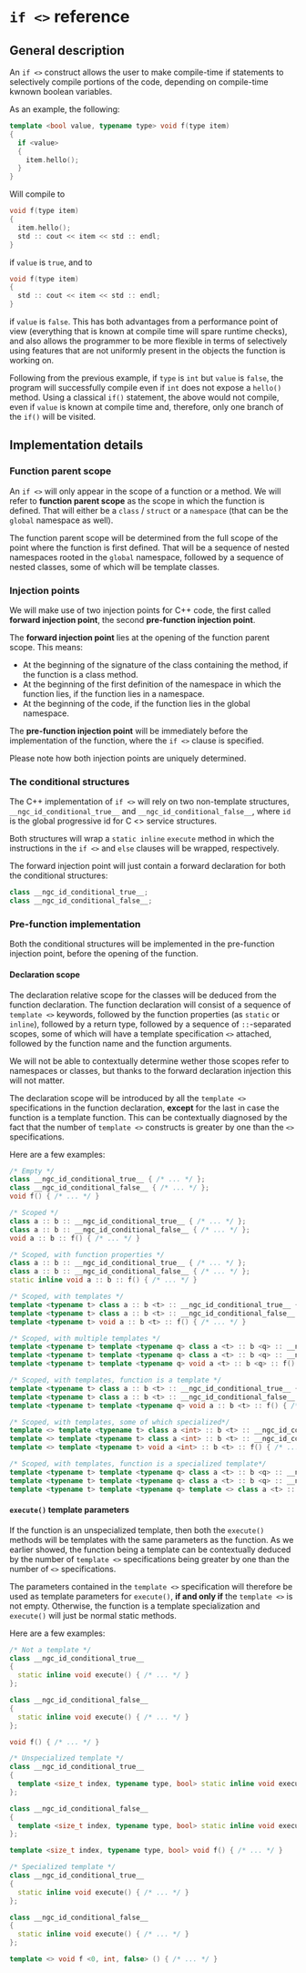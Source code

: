 # `if <>` reference

## General description

An `if <>` construct allows the user to make compile-time if statements to selectively compile portions of the code, depending on compile-time kwnown boolean variables.

As an example, the following:

```c++
template <bool value, typename type> void f(type item)
{
  if <value>
  {
    item.hello();
  }
}
```

Will compile to

```c++
void f(type item)
{
  item.hello();
  std :: cout << item << std :: endl;
}
```

if `value` is `true`, and to

```c++
void f(type item)
{
  std :: cout << item << std :: endl;
}
```

if `value` is `false`. This has both advantages from a performance point of view (everything that is known at compile time will spare runtime checks), and also allows the programmer to be more flexible in terms of selectively using features that are not uniformly present in the objects the function is working on.

Following from the previous example, if `type` is `int` but `value` is `false`, the program will successfully compile even if `int` does not expose a `hello()` method. Using a classical `if()` statement, the above would not compile, even if `value` is known at compile time and, therefore, only one branch of the `if()` will be visited.

## Implementation details

### Function parent scope

An `if <>` will only appear in the scope of a function or a method. We will refer to **function parent scope** as the scope in which the function is defined. That will either be a `class` / `struct` or a `namespace` (that can be the `global` namespace as well).

The function parent scope will be determined from the full scope of the point where the function is first defined. That will be a sequence of nested namespaces rooted in the `global` namespace, followed by a sequence of nested classes, some of which will be template classes.

### Injection points

We will make use of two injection points for C++ code, the first called **forward injection point**, the second **pre-function injection point**.

The **forward injection point** lies at the opening of the function parent scope. This means:

 * At the beginning of the signature of the class containing the method, if the function is a class method.
 * At the beginning of the first definition of the namespace in which the function lies, if the function lies in a namespace.
 * At the beginning of the code, if the function lies in the global namespace.

The **pre-function injection point** will be immediately before the implementation of the function, where the `if <>` clause is specified.

Please note how both injection points are uniquely determined.

### The conditional structures

The C++ implementation of `if <>` will rely on two non-template structures, `__ngc_id_conditional_true__` and `__ngc_id_conditional_false__`, where `id` is the global progressive id for C <> service structures.

Both structures will wrap a `static inline` `execute` method in which the instructions in the `if <>` and `else` clauses will be wrapped, respectively.

The forward injection point will just contain a forward declaration for both the conditional structures:

```c++
class __ngc_id_conditional_true__;
class __ngc_id_conditional_false__;
```

### Pre-function implementation

Both the conditional structures will be implemented in the pre-function injection point, before the opening of the function.

#### Declaration scope

The declaration relative scope for the classes will be deduced from the function declaration. The function declaration will consist of a sequence of `template <>` keywords, followed by the function properties (as `static` or `inline`), followed by a return type, followed by a sequence of `::`-separated scopes, some of which will have a template specification `<>` attached, followed by the function name and the function arguments.

We will not be able to contextually determine wether those scopes refer to namespaces or classes, but thanks to the forward declaration injection this will not matter.

The declaration scope will be introduced by all the `template <>` specifications in the function declaration, **except** for the last in case the function is a template function. This can be contextually diagnosed by the fact that the number of `template <>` constructs is greater by one than the `<>` specifications.

Here are a few examples:

```c++
/* Empty */
class __ngc_id_conditional_true__ { /* ... */ };
class __ngc_id_conditional_false__ { /* ... */ };
void f() { /* ... */ }

/* Scoped */
class a :: b :: __ngc_id_conditional_true__ { /* ... */ };
class a :: b :: __ngc_id_conditional_false__ { /* ... */ };
void a :: b :: f() { /* ... */ }

/* Scoped, with function properties */
class a :: b :: __ngc_id_conditional_true__ { /* ... */ };
class a :: b :: __ngc_id_conditional_false__ { /* ... */ };
static inline void a :: b :: f() { /* ... */ }

/* Scoped, with templates */
template <typename t> class a :: b <t> :: __ngc_id_conditional_true__ { /* ... */ };
template <typename t> class a :: b <t> :: __ngc_id_conditional_false__ { /* ... */ };
template <typename t> void a :: b <t> :: f() { /* ... */ }

/* Scoped, with multiple templates */
template <typename t> template <typename q> class a <t> :: b <q> :: __ngc_id_conditional_true__ { /* ... */ };
template <typename t> template <typename q> class a <t> :: b <q> :: __ngc_id_conditional_false__ { /* ... */ };
template <typename t> template <typename q> void a <t> :: b <q> :: f() { /* ... */ }

/* Scoped, with templates, function is a template */
template <typename t> class a :: b <t> :: __ngc_id_conditional_true__ { /* ... */ };
template <typename t> class a :: b <t> :: __ngc_id_conditional_false__ { /* ... */ };
template <typename t> template <typename q> void a :: b <t> :: f() { /* ... */ }

/* Scoped, with templates, some of which specialized*/
template <> template <typename t> class a <int> :: b <t> :: __ngc_id_conditional_true__ { /* ... */ };
template <> template <typename t> class a <int> :: b <t> :: __ngc_id_conditional_false__ { /* ... */ };
template <> template <typename t> void a <int> :: b <t> :: f() { /* ... */ }

/* Scoped, with templates, function is a specialized template*/
template <typename t> template <typename q> class a <t> :: b <q> :: __ngc_id_conditional_true__ { /* ... */ };
template <typename t> template <typename q> class a <t> :: b <q> :: __ngc_id_conditional_false__ { /* ... */ };
template <typename t> template <typename q> template <> class a <t> :: b <q> :: f() { /* ... */ }
```

#### `execute()` template parameters

If the function is an unspecialized template, then both the `execute()` methods will be templates with the same parameters as the function. As we earlier showed, the function being a template can be contextually deduced by the number of `template <>` specifications being greater by one than the number of `<>` specifications.

The parameters contained in the `template <>` specification will therefore be used as template parameters for `execute()`, **if and only if** the `template <>` is not empty. Otherwise, the function is a template specialization and `execute()` will just be normal static methods.

Here are a few examples:

```c++
/* Not a template */
class __ngc_id_conditional_true__
{
  static inline void execute() { /* ... */ }
};

class __ngc_id_conditional_false__
{
  static inline void execute() { /* ... */ }
};

void f() { /* ... */ }

/* Unspecialized template */
class __ngc_id_conditional_true__
{
  template <size_t index, typename type, bool> static inline void execute() { /* ... */ }
};

class __ngc_id_conditional_false__
{
  template <size_t index, typename type, bool> static inline void execute() { /* ... */ }
};

template <size_t index, typename type, bool> void f() { /* ... */ }

/* Specialized template */
class __ngc_id_conditional_true__
{
  static inline void execute() { /* ... */ }
};

class __ngc_id_conditional_false__
{
  static inline void execute() { /* ... */ }
};

template <> void f <0, int, false> () { /* ... */ }
```
